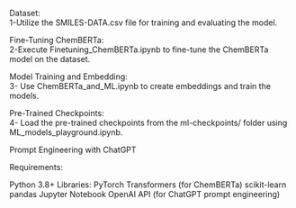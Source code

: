 Dataset:                                                                                                                                                              
1-Utilize the SMILES-DATA.csv file for training and evaluating the model. 

Fine-Tuning ChemBERTa:                                                                                                                                                 
2-Execute Finetuning_ChemBERTa.ipynb to fine-tune the ChemBERTa model on the dataset.

Model Training and Embedding:                                                                                                                                         
3- Use ChemBERTa_and_ML.ipynb to create embeddings and train the models.

Pre-Trained Checkpoints:                                                                                                                                              
4- Load the pre-trained checkpoints from the ml-checkpoints/ folder using ML_models_playground.ipynb.                                                                 

Prompt Engineering with ChatGPT

Requirements:

Python 3.8+
Libraries:
PyTorch
Transformers (for ChemBERTa)
scikit-learn
pandas
Jupyter Notebook
OpenAI API (for ChatGPT prompt engineering)
